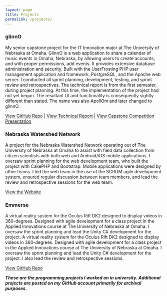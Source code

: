 ```yaml
---
layout: page
title: Projects
permalink: /projects/
---
```


### glinnO

My senior capstone project for the IT Innovation major at The University of Nebraska at Omaha. GlinnO is a web application to share a calendar of music events in Omaha, Nebraska, by allowing users to create accounts, and with proper permissions, add events. It provides extensive database administration and security. Built with the UserFrosting PHP user management application and framework, PostgreSQL, and the Apache web server. I conducted all sprint planning, development, testing, and sprint review and retrospectives.  The technical report is from the first semester, during project planning. At this time, the implementation of the project had not yet begun. The resultant UI and functionality is consequently sightly different than stated. The name was also ApollOm and later changed to glinnO.

[View GitHub Repo][glinnO] |
[View Technical Report][Report] |
[View Capstone Competition Presentation][Presentation]

### Nebraska Watershed Network

A project for the Nebraska Watershed Network operating out of The University of Nebraska at Omaha to assist with field data collection from citizen scientists with both web and Android/iOS mobile applications. I oversaw sprint planning for the web development team, who built the project with CakePHP and Bootstrap. Mobile applications were designed by other teams. I led the web team in the use of the SCRUM agile development system, ensured regular discussion between team members, and lead the review and retrospective sessions for the web team.

[View the Website][Watershed]

### Emmerse

A virtual reality system for the Oculus Rift DK2 designed to display videos in 360-degrees. Designed with agile development for a class project in the Applied Innovations course at The University of Nebraska at Omaha. I oversaw the sprint planning and lead the Unity C# development for the project. A virtual reality system for the Oculus Rift DK2 designed to display videos in 360-degrees. Designed with agile development for a class project in the Applied Innovations course at The University of Nebraska at Omaha. I oversaw the sprint planning and lead the Unity C# development for the project. I also lead the review and retrospective sessions.

[View GitHub Repo][Emmerse]

**_These are the programming projects I worked on in university. Additional projects are posted on my GitHub account primarily for archival purposes._**

[glinnO]: https://github.com/link9313/glinno "glinnO GitHub Repo"
[Report]: /assets/nlauber_report.pdf "glinnO Technical Report"
[Presentation]: /assets/glinno_cap.pdf" "glinnO Capstone Competition"
[Watershed]: https://www.newatershed.net "Nebraska Watershed Network Website"
[Emmerse]: https://github.com/link9313/Emmerse "Emmerse GitHub Repo"
